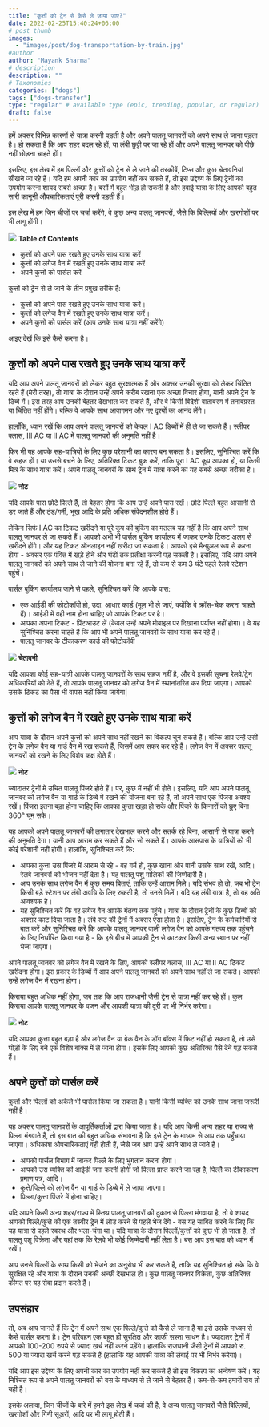 ```yaml
---
title: "कुत्तों को ट्रेन से कैसे ले जाया जाए?"
date: 2022-02-25T15:40:24+06:00
# post thumb
images:
  - "images/post/dog-transportation-by-train.jpg"
#author
author: "Mayank Sharma"
# description
description: ""
# Taxonomies
categories: ["dogs"]
tags: ["dogs-transfer"]
type: "regular" # available type (epic, trending, popular, or regular)
draft: false
---
```


हमें अक्सर विभिन्न कारणों से यात्रा करनी पड़ती है और अपने पालतू जानवरों को अपने साथ ले जाना पड़ता है। हो सकता है कि आप शहर बदल रहे हों, या लंबी छुट्टी पर जा रहे हों और अपने पालतू जानवर को पीछे नहीं छोड़ना चाहते हों।

इसलिए, इस लेख में हम पिल्लों और कुत्तों को ट्रेन से ले जाने की तरकीबें, टिप्स और कुछ चेतावनियां सीखने जा रहे हैं। यदि हम अपनी कार का उपयोग नहीं कर सकते हैं, तो इस उद्देश्य के लिए ट्रेनों का उपयोग करना शायद सबसे अच्छा है। बसों में बहुत भीड़ हो सकती है और हवाई यात्रा के लिए आपको बहुत सारी कानूनी औपचारिकताएं पूरी करनी पड़ती हैं।

इस लेख में हम जिन चीजों पर चर्चा करेंगे, वे कुछ अन्य पालतू जानवरों, जैसे कि बिल्लियों और खरगोशों पर भी लागू होंगी।

<div class="toc-mak">
<img src="../../../images/pencil.png">
<b>Table of Contents</b>
<ul>
<li>कुत्तों को अपने पास रखते हुए उनके साथ यात्रा करें</li>
<li>कुत्तों को लगेज वैन में रखते हुए उनके साथ यात्रा करें</li>
<li>अपने कुत्तों को पार्सल करें</li>
</ul>
</div>

कुत्तों को ट्रेन से ले जाने के तीन प्रमुख तरीके हैं:
* कुत्तों को अपने पास रखते हुए उनके साथ यात्रा करें।
* कुत्तों को लगेज वैन में रखते हुए उनके साथ यात्रा करें।
* अपने कुत्तों को पार्सल करें (आप उनके साथ यात्रा नहीं करेंगे)

आइए देखें कि इसे कैसे करना है।


## कुत्तों को अपने पास रखते हुए उनके साथ यात्रा करें

यदि आप अपने पालतू जानवरों को लेकर बहुत सुरक्षात्मक हैं और अक्सर उनकी सुरक्षा को लेकर चिंतित रहते हैं (मेरी तरह), तो यात्रा के दौरान उन्हें अपने करीब रखना एक अच्छा विचार होगा, यानी अपने ट्रेन के डिब्बे में।
इस तरह आप उनकी बेहतर देखभाल कर सकते हैं, और वे किसी विदेशी वातावरण में तनावग्रस्त या चिंतित नहीं होंगे। बल्कि वे आपके साथ आवागमन और नए दृश्यों का आनंद लेंगे।

हालाँकि, ध्यान रखें कि आप अपने पालतू जानवरों को केवल I AC डिब्बों में ही ले जा सकते हैं। स्लीपर क्लास, III AC या II AC में पालतू जानवरों की अनुमति नहीं है।

फिर भी यह आपके सह-यात्रियों के लिए कुछ परेशानी का कारण बन सकता है। इसलिए, सुनिश्चित करें कि वे सहज हों। या उससे बचने के लिए, अतिरिक्त टिकट बुक करें, ताकि पूरा I AC कूप आपका हो, या किसी मित्र के साथ यात्रा करें। अपने पालतू जानवरों के साथ ट्रेन में यात्रा करने का यह सबसे अच्छा तरीका है।

<div class="toc-mak">
  <img src="../../../images/pencil.png">
  <b>नोट</b><br>

यदि आपके पास छोटे पिल्ले हैं, तो बेहतर होगा कि आप उन्हें अपने पास रखें। छोटे पिल्ले बहुत आसानी से डर जाते हैं और ठंड/गर्मी, भूख आदि के प्रति अधिक संवेदनशील होते हैं।
</div>

लेकिन सिर्फ I AC का टिकट खरीदने या पूरे कूप की बुकिंग का मतलब यह नहीं है कि आप अपने साथ पालतू जानवर ले जा सकते हैं। आपको अभी भी पार्सल बुकिंग कार्यालय में जाकर उनके टिकट अलग से खरीदने होंगे। और यह टिकट ऑनलाइन नहीं खरीदा जा सकता है। आपको इसे मैन्युअल रूप से करना होगा - अक्सर एक पंक्ति में खड़े होने और घंटों तक प्रतीक्षा करनी पड़ सकती है। इसलिए, यदि आप अपने पालतू जानवरों को अपने साथ ले जाने की योजना बना रहे हैं, तो कम से कम 3 घंटे पहले रेलवे स्टेशन पहुंचें।

पार्सल बुकिंग कार्यालय जाने से पहले, सुनिश्चित करें कि आपके पास:
* एक आईडी की फोटोकॉपी हो, उदा. आधार कार्ड (मूल भी ले जाएं, क्योंकि वे क्रॉस-चेक करना चाहते हैं)। आईडी में वही नाम होना चाहिए जो आपके टिकट पर है।
* आपका अपना टिकट - प्रिंटआउट लें (केवल उन्हें अपने मोबाइल पर दिखाना पर्याप्त नहीं होगा)। वे यह सुनिश्चित करना चाहते हैं कि आप भी अपने पालतू जानवरों के साथ यात्रा कर रहे हैं।
* पालतू जानवर के टीकाकरण कार्ड की फोटोकॉपी

<div class="danger-mak">
  <img src="../../../images/warning.png">
  <b>चेतावनी</b><br>

यदि आपका कोई सह-यात्री आपके पालतू जानवरों के साथ सहज नहीं है, और वे इसकी सूचना रेलवे/ट्रेन अधिकारियों को देते हैं, तो आपके पालतू जानवर को लगेज वैन में स्थानांतरित कर दिया जाएगा। आपको उसके टिकट का पैसा भी वापस नहीं किया जायेगा| 
</div>


## कुत्तों को लगेज वैन में रखते हुए उनके साथ यात्रा करें

आप यात्रा के दौरान अपने कुत्तों को अपने साथ नहीं रखने का विकल्प चुन सकते हैं। बल्कि आप उन्हें उसी ट्रेन के लगेज वैन या गार्ड वैन में रख सकते हैं, जिसमें आप सफर कर रहे हैं। लगेज वैन में अक्सर पालतू जानवरों को रखने के लिए विशेष कक्ष होते हैं।

<div class="toc-mak">
  <img src="../../../images/pencil.png">
  <b>नोट</b><br>

ज्यादातर ट्रेनों में उचित पालतू पिंजरे होते हैं। पर, कुछ में नहीं भी होते। इसलिए, यदि आप अपने पालतू जानवर को लगेज वैन या गार्ड के डिब्बे में रखने की योजना बना रहे हैं, तो अपने साथ एक पिंजरा अवश्य रखें। पिंजरा इतना बड़ा होना चाहिए कि आपका कुत्ता खड़ा हो सके और पिंजरे के किनारों को छुए बिना 360° घूम सके।
</div>

यह आपको अपने पालतू जानवरों की लगातार देखभाल करने और सतर्क रहे बिना, आसानी से यात्रा करने की अनुमति देगा। यानी आप आराम कर सकते हैं और सो सकते हैं। आपके आसपास के यात्रियों को भी कोई परेशानी नहीं होगी।
हालांकि, सुनिश्चित करें कि:
* आपका कुत्ता उस पिंजरे में आराम से रहे - वह गर्म हो, कुछ खाना और पानी उसके साथ रखें, आदि। रेलवे जानवरों को भोजन नहीं देता है। यह पालतू पशु मालिकों की जिम्मेदारी है।
* आप उनके साथ लगेज वैन में कुछ समय बिताएं, ताकि उन्हें आराम मिले। यदि संभव हो तो, जब भी ट्रेन किसी बड़े स्टेशन पर लंबी अवधि के लिए रुकती है, तो उनसे मिलें। यदि यह लंबी यात्रा है, तो यह अति आवश्यक है।
* यह सुनिश्चित करें कि वह लगेज वैन आपके गंतव्य तक पहुंचे। यात्रा के दौरान ट्रेनों के कुछ डिब्बों को अक्सर काट दिया जाता है। लंबे रूट की ट्रेनों में अक्सर ऐसा होता है। इसलिए, ट्रेन के कर्मचारियों से बात करें और सुनिश्चित करें कि आपके पालतू जानवर वाली लगेज वैन को आपके गंतव्य तक पहुंचने के लिए निर्धारित किया गया है - कि इसे बीच में आपकी ट्रैन से काटकर किसी अन्य स्थान पर नहीं भेजा जाएगा।

अपने पालतू जानवर को लगेज वैन में रखने के लिए, आपको स्लीपर क्लास, III AC या II AC टिकट खरीदना होगा। इस प्रकार के डिब्बों में आप अपने पालतू जानवरों को अपने साथ नहीं ले जा सकते। आपको उन्हें लगेज वैन में रखना होगा।

किराया बहुत अधिक नहीं होगा, जब तक कि आप राजधानी जैसी ट्रेन से यात्रा नहीं कर रहे हों। कुल किराया आपके पालतू जानवर के वजन और आपकी यात्रा की दूरी पर भी निर्भर करेगा।

<div class="toc-mak">
  <img src="../../../images/pencil.png">
  <b>नोट</b><br>

यदि आपका कुत्ता बहुत बड़ा है और लगेज वैन या ब्रेक वैन के डॉग बॉक्स में फिट नहीं हो सकता है, तो उसे घोड़ों के लिए बने एक विशेष बॉक्स में ले जाना होगा। इसके लिए आपको कुछ अतिरिक्त पैसे देने पड़ सकते हैं।
</div>


## अपने कुत्तों को पार्सल करें

कुत्तों और पिल्लों को अकेले भी पार्सल किया जा सकता है। यानी किसी व्यक्ति को उनके साथ जाना जरूरी नहीं है।

यह अक्सर पालतू जानवरों के आपूर्तिकर्ताओं द्वारा किया जाता है। यदि आप किसी अन्य शहर या राज्य से पिल्ला मंगवाते हैं, तो इस बात की बहुत अधिक संभावना है कि इसे ट्रेन के माध्यम से आप तक पहुँचाया जाएगा। अधिकांश औपचारिकताएं वही होती हैं, जैसे जब आप उन्हें अपने साथ ले जाते हैं।

* आपको पार्सल विभाग में जाकर पिल्लै के लिए भुगतान करना होगा।
* आपको उस व्यक्ति की आईडी जमा करनी होगी जो पिल्ला प्राप्त करने जा रहा है, पिल्लै का टीकाकरण प्रमाण पत्र, आदि।
* कुत्ते/पिल्ले को लगेज वैन या गार्ड के डिब्बे में ले जाया जाएगा।
* पिल्ला/कुत्ता पिंजरे में होना चाहिए।

यदि आपने किसी अन्य शहर/राज्य में स्तिथ पालतू जानवरों की दुकान से पिल्ला मंगवाया है, तो वे शायद आपको पिल्ले/कुत्ते की एक तस्वीर ट्रेन में लोड करने से पहले भेज देंगे - बस यह साबित करने के लिए कि यह यात्रा से पहले स्वस्थ और भला-चंगा था। यदि यात्रा के दौरान पिल्लों/कुत्तों को कुछ भी हो जाता है, तो पालतू पशु विक्रेता और यहां तक कि रेलवे भी कोई जिम्मेदारी नहीं लेता है। बस आप इस बात को ध्यान में रखें।

आप उनसे पिल्लों के साथ किसी को भेजने का अनुरोध भी कर सकते हैं, ताकि यह सुनिश्चित हो सके कि वे सुरक्षित रहे और यात्रा के दौरान उनकी अच्छी देखभाल हो। कुछ पालतू जानवर विक्रेता, कुछ अतिरिक्त कीमत पर यह सेवा प्रदान करते हैं।


## उपसंहार 

तो, अब आप जानते हैं कि ट्रेन में अपने साथ एक पिल्ले/कुत्ते को कैसे ले जाना है या इसे उसके माध्यम से कैसे पार्सल करना है। ट्रेन परिवहन एक बहुत ही सुरक्षित और काफी सस्ता साधन है। ज्यादातर ट्रेनों में आपको 100-200 रुपये से ज्यादा खर्च नहीं करने पड़ेंगे। हालांकि राजधानी जैसी ट्रेनों में आपको रु. 500 या ज्यादा खर्च करने पड़ सकते हैं (हालांकि यह आपकी यात्रा की लंबाई पर भी निर्भर करेगा)।

यदि आप इस उद्देश्य के लिए अपनी कार का उपयोग नहीं कर सकते हैं तो इस विकल्प का अन्वेषण करें। यह निश्चित रूप से अपने पालतू जानवरों को बस के माध्यम से ले जाने से बेहतर है। कम-से-कम हमारी राय तो यही है।

इसके अलावा, जिन चीजों के बारे में हमने इस लेख में चर्चा की है, वे अन्य पालतू जानवरों जैसे बिल्लियों, खरगोशों और गिनी सूअरों, आदि पर भी लागू होती हैं।


